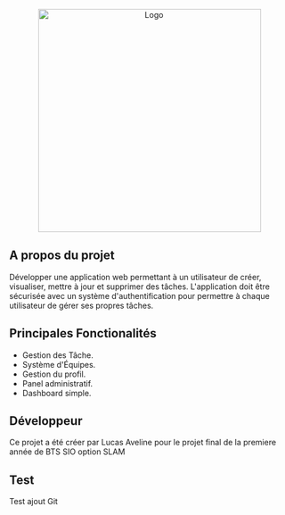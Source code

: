 <p align="center"><a href="https://la-services.fr" target="_blank"><img src="https://www.la-services.fr/wp-content/uploads/2024/01/LOGO.png" width="400" alt="Logo"></a></p>


## A propos du projet

Développer une application web permettant à un utilisateur de créer, visualiser, mettre à jour
et supprimer des tâches. L'application doit être sécurisée avec un système d'authentification
pour permettre à chaque utilisateur de gérer ses propres tâches.

## Principales Fonctionalités

- Gestion des Tâche.
- Système d'Équipes.
- Gestion du profil.
- Panel administratif.
- Dashboard simple.

## Développeur

Ce projet a été créer par Lucas Aveline pour le projet final de la premiere année de BTS SIO option SLAM

## Test 

Test ajout Git
